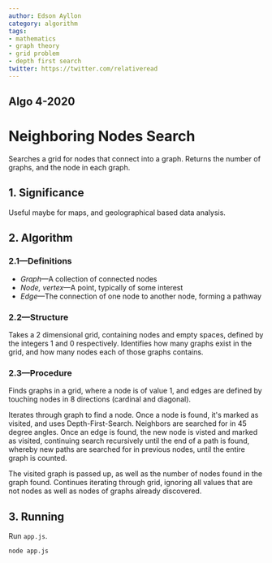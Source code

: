```yaml
---
author: Edson Ayllon
category: algorithm
tags: 
- mathematics
- graph theory
- grid problem
- depth first search
twitter: https://twitter.com/relativeread
---
```


## Algo 4-2020


# Neighboring Nodes Search

Searches a grid for nodes that connect into a graph. Returns the number of graphs, and the node in each graph. 

## 1. Significance

Useful maybe for maps, and geolographical based data analysis. 

## 2. Algorithm

### 2.1—Definitions

- *Graph*—A collection of connected nodes
- *Node, vertex*—A point, typically of some interest
- *Edge*—The connection of one node to another node, forming a pathway

### 2.2—Structure

Takes a 2 dimensional grid, containing nodes and empty spaces, defined by the integers 1 and 0 respectively. Identifies how many graphs exist in the grid, and how many nodes each of those graphs contains. 

### 2.3—Procedure

Finds graphs in a grid, where a node is of value 1, and edges are defined by touching nodes in 8 directions (cardinal and diagonal).

Iterates through graph to find a node. Once a node is found, it's marked as visited, and uses Depth-First-Search. Neighbors are searched for in 45 degree angles. Once an edge is found, the new node is visted and marked as visited, continuing search recursively until the end of a path is found, whereby new paths are searched for in previous nodes, until the entire graph is counted. 

The visited graph is passed up, as well as the number of nodes found in the graph found. Continues iterating through grid, ignoring all values that are not nodes as well as nodes of graphs already discovered. 
 
## 3. Running

Run `app.js`.

```
node app.js
```
